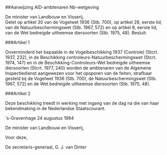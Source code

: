 <meta http-equiv='Content-Type' content='text/html; charset=utf-8' />

##Aanwijzing AID-ambtenaren Nb-wetgeving

De minister van Landbouw en Visserij,  
Gelet op artikel 30 van de Vogelwet 1936 (Stb. 700), op artikel 28, eerste lid, van de Natuurbeschermingswet (Stb. 1967, 572) en op artikel 8, eerste lid, van de Wet bedreigde uitheemse diersoorten (Stb. 1975, 48).
Besluit:    

###Artikel  1  

Onverminderd het bepaalde in de Vogelbeschikking 1937 (Controle) (Stcrt. 1937, 232), in de Beschikking controleurs-Natuurbeschermingswet (Stcrt. 1974, 147) en in de Beschikking-Controleurs-Wet bedreigde uitheemse diersoorten (Stcrt. 1977, 240) worden de ambtenaren van de Algemene Inspectiedienst aangewezen voor het opsporen van de feiten, strafbaar gesteld bij de Vogelwet 1936 (Stb. 700), de Natuurbeschermingswet (Stb. 1967, 572) en de Wet bedreigde uitheemse diersoorten (Stb. 1975, 48). 

###Artikel  2  

Deze beschikking treedt in werking met ingang van de dag na die van haar bekendmaking in de Nederlandse Staatscourant. 

's-Gravenhage 
24 augustus 1984    

De 
minister van Landbouw en Visserij, 

Voor deze,

De 
secretaris-generaal, 
G. J. van  Dinter     
